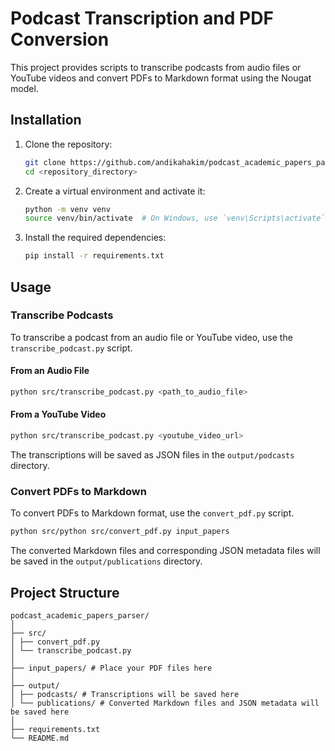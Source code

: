 # Podcast Transcription and PDF Conversion

This project provides scripts to transcribe podcasts from audio files or YouTube videos and convert PDFs to Markdown format using the Nougat model.

## Installation

1. Clone the repository:
    ```sh
    git clone https://github.com/andikahakim/podcast_academic_papers_parser.git
    cd <repository_directory>
    ```

2. Create a virtual environment and activate it:
    ```sh
    python -m venv venv
    source venv/bin/activate  # On Windows, use `venv\Scripts\activate`
    ```

3. Install the required dependencies:
    ```sh
    pip install -r requirements.txt
    ```

## Usage

### Transcribe Podcasts

To transcribe a podcast from an audio file or YouTube video, use the `transcribe_podcast.py` script.

#### From an Audio File
```sh
python src/transcribe_podcast.py <path_to_audio_file>
```

#### From a YouTube Video
```sh
python src/transcribe_podcast.py <youtube_video_url>
```

The transcriptions will be saved as JSON files in the `output/podcasts` directory.

### Convert PDFs to Markdown

To convert PDFs to Markdown format, use the `convert_pdf.py` script.
```sh
python src/python src/convert_pdf.py input_papers
```

The converted Markdown files and corresponding JSON metadata files will be saved in the `output/publications` directory.

## Project Structure
```
podcast_academic_papers_parser/
│
├── src/
│ ├── convert_pdf.py
│ └── transcribe_podcast.py
│
├── input_papers/ # Place your PDF files here
│
├── output/
│ ├── podcasts/ # Transcriptions will be saved here
│ └── publications/ # Converted Markdown files and JSON metadata will be saved here
│
├── requirements.txt
└── README.md
```
